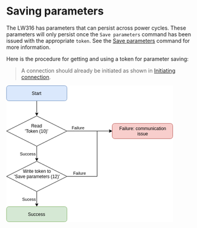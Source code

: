 # Saving parameters

The LW316 has parameters that can persist across power cycles. These parameters will only persist once the `Save parameters` command has been issued with the appropriate `token`. See the [Save parameters](command_detail?id=_12-save-parameters) command for more information.

Here is the procedure for getting and using a token for parameter saving:

> A connection should already be initiated as shown in [Initiating connection](initiate.md).

![alt text](images/saving_parameters.png "Saving parameters flowchart")